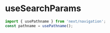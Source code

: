 # useSearchParams

```jsx
import { usePathname } from 'next/navigation';
const pathname = usePathname();
```
